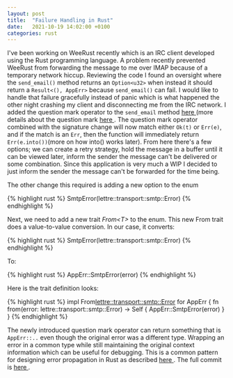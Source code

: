 ```yaml
---
layout: post
title:  "Failure Handling in Rust"
date:   2021-10-19 14:02:00 +0100
categories: rust
---
```


I've been working on WeeRust recently which is an IRC client developed using the Rust programming language.  A problem recently prevented WeeRust from forwarding the message to me over IMAP because of a temporary network hiccup.  Reviewing the code I found an oversight where the `send_email()` method returns an `Option<u32>` when instead it should return a `Result<(), AppErr>` because `send_email()` can fail.  I would like to handle that failure gracefully instead of panic which is what happened the other night crashing my client and disconnecting me from the IRC network.  I added the question mark operator to the `send_email` method <a href="https://github.com/yancyribbens/weerust/commit/7e8c66a0ec26691b900b0b2bc769ab8392841728#diff-e574a8b5cb145a5a0d3829cd5290a736d64938f8b1af48de1d1686e7e319c123R81"> here </a> (more details about the question mark <a href="https://doc.rust-lang.org/book/ch09-02-recoverable-errors-with-result.html"> here </a>.  The question mark operator combined with the signature change will now match either `Ok(t)` or `Err(e)`, and if the match is an `Err`, then the function will immediately return `Err(e.into())`(more on how into() works later).  From here there's a few options; we can create a retry strategy, hold the message in a buffer until it can be viewed later, inform the sender the message can't be delivered or some combination.  Since this application is very much a WIP I decided to just inform the sender the message can't be forwarded for the time being.

The other change this required is adding a new option to the enum

{% highlight rust %}
SmtpError(lettre::transport::smtp::Error)
{% endhighlight %}

Next, we need to add a new trait <i>From&lt;T&gt;</i> to the enum.  This new From trait does a value-to-value conversion.  In our case, it converts:

{% highlight rust %}
SmtpError(lettre::transport::smtp::Error)
{% endhighlight %}

To:

{% highlight rust %}
AppErr::SmtpError(error)
{% endhighlight %}

Here is the trait definition looks:

{% highlight rust %}
impl From<lettre::transport::smtp::Error> for AppErr {
  fn from(error: lettre::transport::smtp::Error) -> Self {
    AppErr::SmtpError(error)
  }
}
{% endhighlight %}

The newly introduced question mark operator can return something that is `AppErr::..` even though the original error was a different type.  Wrapping an error in a common type while still maintaining the original context information which can be useful for debugging.  This is a common pattern for designing error propagation in Rust as described <a href="https://doc.rust-lang.org/std/convert/trait.From.html#examples"> here </a>.  The full commit is <a href="https://github.com/yancyribbens/weerust/commit/7e8c66a0ec26691b900b0b2bc769ab8392841728"> here </a>.
